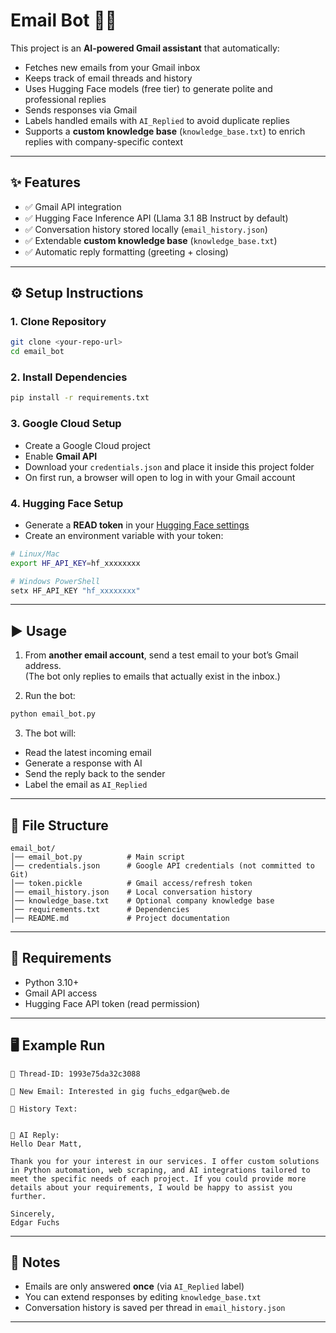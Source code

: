# Email Bot 🤖📨

This project is an **AI-powered Gmail assistant** that automatically:
- Fetches new emails from your Gmail inbox
- Keeps track of email threads and history
- Uses Hugging Face models (free tier) to generate polite and professional replies
- Sends responses via Gmail
- Labels handled emails with `AI_Replied` to avoid duplicate replies
- Supports a **custom knowledge base** (`knowledge_base.txt`) to enrich replies with company-specific context

---

## ✨ Features
- ✅ Gmail API integration  
- ✅ Hugging Face Inference API (Llama 3.1 8B Instruct by default)  
- ✅ Conversation history stored locally (`email_history.json`)  
- ✅ Extendable **custom knowledge base** (`knowledge_base.txt`)  
- ✅ Automatic reply formatting (greeting + closing)  

---

## ⚙️ Setup Instructions

### 1. Clone Repository
```bash
git clone <your-repo-url>
cd email_bot
```

### 2. Install Dependencies
```bash
pip install -r requirements.txt
```

### 3. Google Cloud Setup
- Create a Google Cloud project  
- Enable **Gmail API**  
- Download your `credentials.json` and place it inside this project folder  
- On first run, a browser will open to log in with your Gmail account  

### 4. Hugging Face Setup
- Generate a **READ token** in your [Hugging Face settings](https://huggingface.co/settings/tokens)  
- Create an environment variable with your token:  
```bash
# Linux/Mac
export HF_API_KEY=hf_xxxxxxxx

# Windows PowerShell
setx HF_API_KEY "hf_xxxxxxxx"
```

---

## ▶️ Usage

1. From **another email account**, send a test email to your bot’s Gmail address.  
   (The bot only replies to emails that actually exist in the inbox.)  

2. Run the bot:
```bash
python email_bot.py
```

3. The bot will:
- Read the latest incoming email  
- Generate a response with AI  
- Send the reply back to the sender  
- Label the email as `AI_Replied`  

---

## 📂 File Structure
```
email_bot/
│── email_bot.py          # Main script
│── credentials.json      # Google API credentials (not committed to Git)
│── token.pickle          # Gmail access/refresh token
│── email_history.json    # Local conversation history
│── knowledge_base.txt    # Optional company knowledge base
│── requirements.txt      # Dependencies
│── README.md             # Project documentation
```

---

## 📌 Requirements
- Python 3.10+  
- Gmail API access  
- Hugging Face API token (read permission)  

---

## 🖥 Example Run
```
🧵 Thread-ID: 1993e75da32c3088

📩 New Email: Interested in gig fuchs_edgar@web.de

🤖 History Text:


🤖 AI Reply:
Hello Dear Matt,

Thank you for your interest in our services. I offer custom solutions in Python automation, web scraping, and AI integrations tailored to meet the specific needs of each project. If you could provide more details about your requirements, I would be happy to assist you further.

Sincerely,
Edgar Fuchs
```

---

## 📝 Notes
- Emails are only answered **once** (via `AI_Replied` label)  
- You can extend responses by editing `knowledge_base.txt`  
- Conversation history is saved per thread in `email_history.json`  

---
